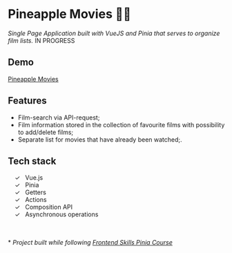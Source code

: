 # Pineapple Movies 🍍🍍

_Single Page Application built with VueJS and Pinia that serves to organize film lists._
IN PROGRESS

## Demo

[Pineapple Movies]


## Features
- Film-search via API-request;
- Film information stored in the collection of favourite films with possibility to add/delete films;
- Separate list for movies that have already been watched;.


## Tech stack

&nbsp;&nbsp;&nbsp;&nbsp;&check;&nbsp;&nbsp; Vue.js<br>
&nbsp;&nbsp;&nbsp;&nbsp;&check;&nbsp;&nbsp; Pinia<br>
&nbsp;&nbsp;&nbsp;&nbsp;&check;&nbsp;&nbsp; Getters<br>
&nbsp;&nbsp;&nbsp;&nbsp;&check;&nbsp;&nbsp; Actions<br>
&nbsp;&nbsp;&nbsp;&nbsp;&check;&nbsp;&nbsp; Composition API<br>
&nbsp;&nbsp;&nbsp;&nbsp;&check;&nbsp;&nbsp; Asynchronous operations <br>

  <br><br>
  \* _Project  built while following [Frontend Skills Pinia Course]_ 
  

   [Frontend Skills Pinia Course]: <https://www.youtube.com/watch?v=ok9PE-XwXro&list=PL2hgv2vHkQ7DE77DNxPPEqzdk89PA4gkX>
   [Pineapple Movies]: <https://github.com/AlenaGM/pineapple-movies)>
